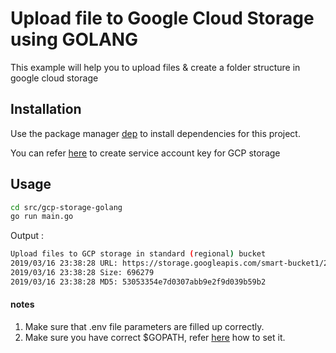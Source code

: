 # Upload file to Google Cloud Storage using  GOLANG

This example will help you to upload files & create a folder structure in google cloud storage

## Installation

Use the package manager [dep](https://golang.github.io/dep/) to install dependencies for this project.

You can refer [here](https://cloud.google.com/storage/docs/reference/libraries#client-libraries-usage-go) to create service account key for GCP storage

## Usage

```bash
cd src/gcp-storage-golang
go run main.go
```

Output   :
```bash
Upload files to GCP storage in standard (regional) bucket
2019/03/16 23:38:28 URL: https://storage.googleapis.com/smart-bucket1/2019March16/testlogo.png
2019/03/16 23:38:28 Size: 696279
2019/03/16 23:38:28 MD5: 53053354e7d0307abb9e2f9d039b59b2
```

#### notes
1) Make sure that .env file parameters are filled up correctly.
2) Make sure you have correct $GOPATH, refer [here](https://github.com/golang/go/wiki/SettingGOPATH) how to set it.